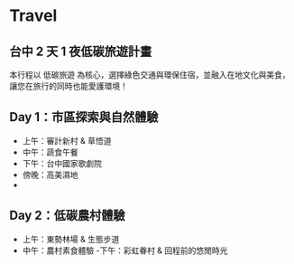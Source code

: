 # Travel
## 台中 2 天 1 夜低碳旅遊計畫
本行程以 低碳旅遊 為核心，選擇綠色交通與環保住宿，並融入在地文化與美食，讓您在旅行的同時也能愛護環境！

## Day 1：市區探索與自然體驗
- 上午：審計新村 & 草悟道
- 中午：蔬食午餐
- 下午：台中國家歌劇院
- 傍晚：高美濕地
- 
## Day 2：低碳農村體驗
- 上午：東勢林場 & 生態步道
- 中午：農村素食體驗
-下午：彩虹眷村 & 回程前的悠閒時光
